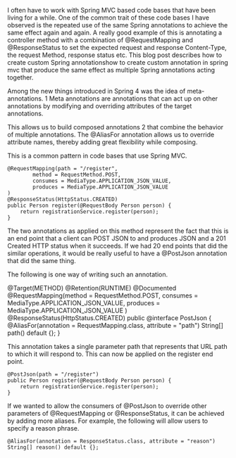 I often have to work with Spring MVC based code bases that have been living for a while. One of the common trait of these code bases I have observed is the repeated use of the same Spring annotations to achieve the same effect again and again. A really good example of this is annotating a controller method with a combination of @RequestMapping and @ResponseStatus to set the expected request and response Content-Type, the request Method, response status etc. This blog post describes how to create custom Spring annotationshow to create custom annotation in spring mvc that produce the same effect as multiple Spring annotations acting together.

Among the new things introduced in Spring 4 was the idea of meta-annotations. 1 Meta annotations are annotations that can act up on other annotations by modifying and overriding attributes of the target annotations.

This allows us to build composed annotations 2 that combine the behavior of multiple annotations. The @AliasFor annotation allows us to override attribute names, thereby adding great flexibility while composing.

This is a common pattern in code bases that use Spring MVC.

    @RequestMapping(path = "/register",
            method = RequestMethod.POST,
            consumes = MediaType.APPLICATION_JSON_VALUE,
            produces = MediaType.APPLICATION_JSON_VALUE
    )
    @ResponseStatus(HttpStatus.CREATED)
    public Person register(@RequestBody Person person) {
        return registrationService.register(person);
    }

The two annotations as applied on this method represent the fact that this is an end point that a client can POST JSON to and produces JSON and a 201 Created HTTP status when it succeeds. If we had 20 end points that did the similar operations, it would be really useful to have a @PostJson annotation that did the same thing.

The following is one way of writing such an annotation.

@Target(METHOD)
@Retention(RUNTIME)
@Documented
@RequestMapping(method = RequestMethod.POST,
        consumes = MediaType.APPLICATION_JSON_VALUE,
        produces = MediaType.APPLICATION_JSON_VALUE
)
@ResponseStatus(HttpStatus.CREATED)
public @interface PostJson {
    @AliasFor(annotation = RequestMapping.class, attribute = "path")
    String[] path() default {};
}

This annotation takes a single parameter path that represents that URL path to which it will respond to. This can now be applied on the register end point.

    @PostJson(path = "/register")
    public Person register(@RequestBody Person person) {
        return registrationService.register(person);
    }

If we wanted to allow the consumers of @PostJson to override other parameters of @RequestMapping or @ResponseStatus, it can be achieved by adding more aliases. For example, the following will allow users to specify a reason phrase.

    @AliasFor(annotation = ResponseStatus.class, attribute = "reason")
    String[] reason() default {};
